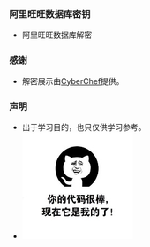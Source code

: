 ### 阿里旺旺数据库密钥
- 阿里旺旺数据库解密


### 感谢
- 解密展示由[CyberChef](https://gchq.github.io/CyberChef)提供。


### 声明
- 出于学习目的，也只仅供学习参考。
- ![hahhhh](img\hahhhh.jpg)